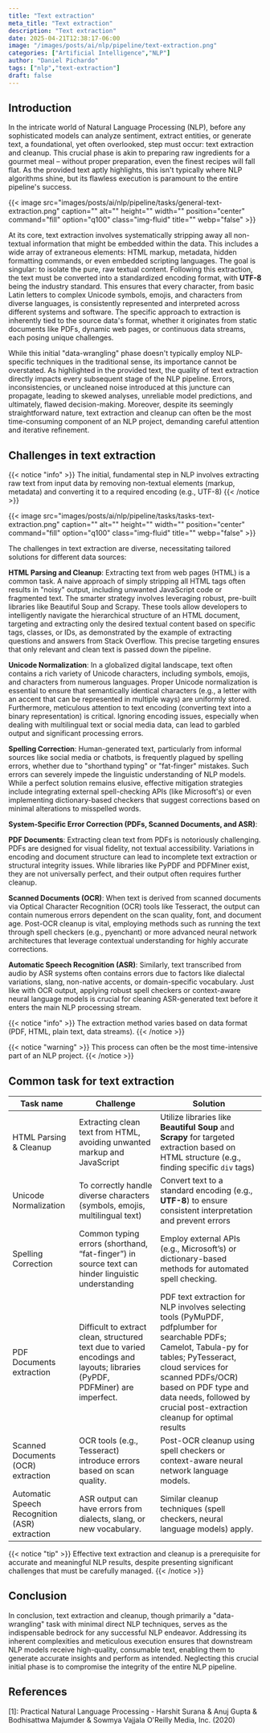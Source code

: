 ```yaml
---
title: "Text extraction"
meta_title: "Text extraction"
description: "Text extraction"
date: 2025-04-21T12:38:17-06:00
image: "/images/posts/ai/nlp/pipeline/text-extraction.png"
categories: ["Artificial Intelligence","NLP"]
author: "Daniel Pichardo"
tags: ["nlp","text-extraction"]
draft: false
---
```


## Introduction

In the intricate world of Natural Language Processing (NLP), before any sophisticated models can analyze sentiment, extract entities, or generate text, a foundational, yet often overlooked, step must occur: text extraction and cleanup. This crucial phase is akin to preparing raw ingredients for a gourmet meal – without proper preparation, even the finest recipes will fall flat. As the provided text aptly highlights, this isn't typically where NLP algorithms shine, but its flawless execution is paramount to the entire pipeline's success.

{{< image src="images/posts/ai/nlp/pipeline/tasks/general-text-extraction.png" caption="" alt="" height="" width="" position="center" command="fill" option="q100" class="img-fluid" title=""  webp="false" >}}

At its core, text extraction involves systematically stripping away all non-textual information that might be embedded within the data. This includes a wide array of extraneous elements: HTML markup, metadata, hidden formatting commands, or even embedded scripting languages. The goal is singular: to isolate the pure, raw textual content. Following this extraction, the text must be converted into a standardized encoding format, with **UTF-8** being the industry standard. This ensures that every character, from basic Latin letters to complex Unicode symbols, emojis, and characters from diverse languages, is consistently represented and interpreted across different systems and software. The specific approach to extraction is inherently tied to the source data's format, whether it originates from static documents like PDFs, dynamic web pages, or continuous data streams, each posing unique challenges.

While this initial "data-wrangling" phase doesn't typically employ NLP-specific techniques in the traditional sense, its importance cannot be overstated. As highlighted in the provided text, the quality of text extraction directly impacts every subsequent stage of the NLP pipeline. Errors, inconsistencies, or uncleaned noise introduced at this juncture can propagate, leading to skewed analyses, unreliable model predictions, and ultimately, flawed decision-making. Moreover, despite its seemingly straightforward nature, text extraction and cleanup can often be the most time-consuming component of an NLP project, demanding careful attention and iterative refinement.

## Challenges in text extraction

{{< notice "info" >}}
The initial, fundamental step in NLP involves extracting raw text from input data by removing non-textual elements (markup, metadata) and converting it to a required encoding (e.g., UTF-8)
{{< /notice >}}


{{< image src="images/posts/ai/nlp/pipeline/tasks/tasks-text-extraction.png" caption="" alt="" height="" width="" position="center" command="fill" option="q100" class="img-fluid" title=""  webp="false" >}}


The challenges in text extraction are diverse, necessitating tailored solutions for different data sources:

**HTML Parsing and Cleanup**: Extracting text from web pages (HTML) is a common task. A naive approach of simply stripping all HTML tags often results in "noisy" output, including unwanted JavaScript code or fragmented text. The smarter strategy involves leveraging robust, pre-built libraries like Beautiful Soup and Scrapy. These tools allow developers to intelligently navigate the hierarchical structure of an HTML document, targeting and extracting only the desired textual content based on specific tags, classes, or IDs, as demonstrated by the example of extracting questions and answers from Stack Overflow. This precise targeting ensures that only relevant and clean text is passed down the pipeline.


**Unicode Normalization**: In a globalized digital landscape, text often contains a rich variety of Unicode characters, including symbols, emojis, and characters from numerous languages. Proper Unicode normalization is essential to ensure that semantically identical characters (e.g., a letter with an accent that can be represented in multiple ways) are uniformly stored. Furthermore, meticulous attention to text encoding (converting text into a binary representation) is critical. Ignoring encoding issues, especially when dealing with multilingual text or social media data, can lead to garbled output and significant processing errors.


**Spelling Correction**: Human-generated text, particularly from informal sources like social media or chatbots, is frequently plagued by spelling errors, whether due to "shorthand typing" or "fat-finger" mistakes. Such errors can severely impede the linguistic understanding of NLP models. While a perfect solution remains elusive, effective mitigation strategies include integrating external spell-checking APIs (like Microsoft's) or even implementing dictionary-based checkers that suggest corrections based on minimal alterations to misspelled words.

**System-Specific Error Correction (PDFs, Scanned Documents, and ASR)**:

**PDF Documents**: Extracting clean text from PDFs is notoriously challenging. PDFs are designed for visual fidelity, not textual accessibility. Variations in encoding and document structure can lead to incomplete text extraction or structural integrity issues. While libraries like PyPDF and PDFMiner exist, they are not universally perfect, and their output often requires further cleanup.

**Scanned Documents (OCR)**: When text is derived from scanned documents via Optical Character Recognition (OCR) tools like Tesseract, the output can contain numerous errors dependent on the scan quality, font, and document age. Post-OCR cleanup is vital, employing methods such as running the text through spell checkers (e.g., pyenchant) or more advanced neural network architectures that leverage contextual understanding for highly accurate corrections.

**Automatic Speech Recognition (ASR)**: Similarly, text transcribed from audio by ASR systems often contains errors due to factors like dialectal variations, slang, non-native accents, or domain-specific vocabulary. Just like with OCR output, applying robust spell checkers or context-aware neural language models is crucial for cleaning ASR-generated text before it enters the main NLP processing stream.

{{< notice "info" >}}
The extraction method varies based on data format (PDF, HTML, plain text, data streams).
{{< /notice >}}

{{< notice "warning" >}}
This process can often be the most time-intensive part of an NLP project.
{{< /notice >}}

## Common task for text extraction


| Task name                                     | Challenge                                                                                                                   | Solution                                                                                                                           |
| --------------------------------------------- | --------------------------------------------------------------------------------------------------------------------------- | ---------------------------------------------------------------------------------------------------------------------------------- |
| HTML Parsing & Cleanup                        | Extracting clean text from HTML, avoiding unwanted markup and JavaScript                                                    | Utilize libraries like **Beautiful Soup** and **Scrapy** for targeted extraction based on HTML structure (e.g., finding specific `div` tags) |
| Unicode Normalization                         | To correctly handle diverse characters (symbols, emojis, multilingual text)                                                 | Convert text to a standard encoding (e.g., **UTF-8**) to ensure consistent interpretation and prevent errors                           |
| Spelling Correction                           | Common typing errors (shorthand, “fat-finger”) in source text can hinder linguistic understanding                           | Employ external APIs (e.g., Microsoft’s) or dictionary-based methods for automated spell checking.                                 |
| PDF Documents extraction                      | Difficult to extract clean, structured text due to varied encodings and layouts; libraries (PyPDF, PDFMiner) are imperfect. | PDF text extraction for NLP involves selecting tools (PyMuPDF, pdfplumber for searchable PDFs; Camelot, Tabula-py for tables; PyTesseract, cloud services for scanned PDFs/OCR) based on PDF type and data needs, followed by crucial post-extraction cleanup for optimal results                                                                                                                                   |
| Scanned Documents (OCR) extraction            | OCR tools (e.g., Tesseract) introduce errors based on scan quality.                                                         | Post-OCR cleanup using spell checkers or context-aware neural network language models.                                             |
| Automatic Speech Recognition (ASR) extraction | ASR output can have errors from dialects, slang, or new vocabulary.                                                         | Similar cleanup techniques (spell checkers, neural language models) apply.                                                         |     

{{< notice "tip" >}}
Effective text extraction and cleanup is a prerequisite for accurate and meaningful NLP results, despite presenting significant challenges that must be carefully managed.
{{< /notice >}}

## Conclusion

In conclusion, text extraction and cleanup, though primarily a "data-wrangling" task with minimal direct NLP techniques, serves as the indispensable bedrock for any successful NLP endeavor. Addressing its inherent complexities and meticulous execution ensures that downstream NLP models receive high-quality, consumable text, enabling them to generate accurate insights and perform as intended. Neglecting this crucial initial phase is to compromise the integrity of the entire NLP pipeline.



## References

[1]: Practical Natural Language Processing - Harshit Surana & Anuj Gupta & Bodhisattwa Majumder & Sowmya Vajjala O'Reilly Media, Inc. (2020)